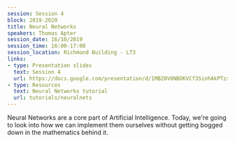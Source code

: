 ```yaml
---
session: Session 4
block: 2019-2020
title: Neural Networks
speakers: Thomas Apter
session_date: 16/10/2019
session_time: 16:00-17:00
session_location: Richmond Building - LT3
links:
- type: Presentation slides
  text: Session 4
  url: https://docs.google.com/presentation/d/1MBZ0V0NBOKVCf3SinhAkPTzxUHpgTZOoGuPmB5O0ygA/edit?usp=sharing
- type: Resources
  text: Neural Networks tutorial
  url: tutorials/neuralnets
---
```

Neural Networks are a core part of Artificial Intelligence. Today, we're going to look into how we can implement them ourselves without getting bogged down in the mathematics behind it.
